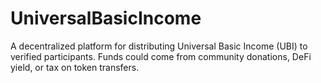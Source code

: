 # UniversalBasicIncome
 A decentralized platform for distributing Universal Basic Income (UBI) to verified participants. Funds could come from community donations, DeFi yield, or tax on token transfers.
